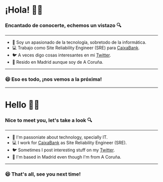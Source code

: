 # ¡Hola! 👋🏻

### Encantado de conocerte, echemos un vistazo 🔍

***

- 🎯 Soy un apasionado de la tecnología, sobretodo de la informática.
- 💻 Trabajo como Site Reliability Engineer (SRE) para [CaixaBank](https://www.caixabank.es/particular/home/particulares_es.html).
- 🐦 A veces digo cosas interesantes en mi [Twitter](https://twitter.com/mario_font).
- 📍 Resido en Madrid aunque soy de A Coruña.

***

### 😆 Eso es todo, ¡nos vemos a la próxima!

***

# Hello 👋🏻

### Nice to meet you, let's take a look 🔍

***

- 🎯 I'm passoniate about technology, specially IT.
- 💻 I work for [CaixaBank](https://www.caixabank.es/particular/home/particulares_es.html) as Site Reliability Engineer (SRE).
- 🐦 Sometimes I post interesting stuff on my [Twitter](https://twitter.com/mario_font).
- 📍 I'm based in Madrid even though I'm from A Coruña.

***

### 😆 That's all, see you next time!

<!--
**mariofont/mariofont** is a ✨ _special_ ✨ repository because its `README.md` (this file) appears on your GitHub profile.

Here are some ideas to get you started:

- 🔭 I’m currently working on ...
- 🌱 I’m currently learning ...
- 👯 I’m looking to collaborate on ...
- 🤔 I’m looking for help with ...
- 💬 Ask me about ...
- 📫 How to reach me: ...
- 😄 Pronouns: ...
- ⚡ Fun fact: ...
-->
